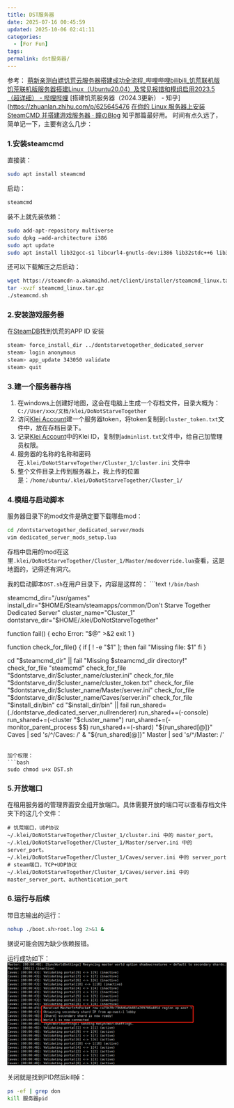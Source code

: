 ```yaml
---
title: DST服务器
date: 2025-07-16 00:45:59
updated: 2025-10-06 02:41:11
categories:
  - [For Fun]
tags:
permalink: dst服务器/
---
```


参考：
[萌新亲测白嫖饥荒云服务器搭建成功全流程_哔哩哔哩bilibili_饥荒联机版](https://www.bilibili.com/video/BV1HkY8eaEpH?spm_id_from=333.788.videopod.sections&vd_source=d97d82191b995e0ba21c3438b8cf6adb)
[饥荒联机版服务器搭建Linux（Ubuntu20.04）及常见报错和模组启用2023.5（超详细） - 哔哩哔哩](https://www.bilibili.com/opus/798802812813180931)
[搭建饥荒服务器（2024.3更新） - 知乎](https://zhuanlan.zhihu.com/p/625645476
[在你的 Linux 服务器上安装 SteamCMD 并搭建游戏服务器 · 瞳のBlog](https://www.hetong-re4per.com/posts/install-steamcmd-on-your-linux-server-and-setup-game-server/)
知乎那篇最好用。
时间有点久远了，简单记一下，主要有这么几步：
### 1.安装steamcmd
直接装：
```bash
sudo apt install steamcmd
```

启动：
```bash
steamcmd
```

装不上就先装依赖：
```bash
sudo add-apt-repository multiverse
sudo dpkg –add-architecture i386
sudo apt update
sudo apt install lib32gcc-s1 libcurl4-gnutls-dev:i386 lib32stdc++6 lib32z1 -y
```

还可以下载解压之后启动：
```bash
wget https://steamcdn-a.akamaihd.net/client/installer/steamcmd_linux.tar.gz
tar -xvzf steamcmd_linux.tar.gz
./steamcmd.sh
```

### 2.安装游戏服务器
在[SteamDB](https://steamdb.info/)找到饥荒的APP ID
安装
```bash
steam> force_install_dir ../dontstarvetogether_dedicated_server
steam> login anonymous
steam> app_update 343050 validate
steam> quit
```

### 3.建一个服务器存档
1. 在windows上创建好地图，这会在电脑上生成一个存档文件，目录大概为：`C://User/xxx/文档/klei/DoNotStarveTogether`
2. 访问[Klei Account](https://accounts.klei.com/account/game/servers?game=DontStarveTogether)建一个服务器token，将token复制到`cluster_token.txt`文件中，放在存档目录下。
3. 记录[Klei Account](https://accounts.klei.com/account/info)中的Klei ID，复制到`adminlist.txt`文件中，给自己加管理员权限。
4. 服务器的名称的名称和密码在`.klei/DoNotStarveTogether/Cluster_1/cluster.ini` 文件中
5. 整个文件目录上传到服务器上，我上传的位置是：`/home/ubuntu/.klei/DoNotStarveTogether/Cluster_1/`

### 4.模组与启动脚本
服务器目录下的mod文件是确定要下载哪些mod：
```bash
cd /dontstarvetogether_dedicated_server/mods
vim dedicated_server_mods_setup.lua
```

存档中启用的mod在这里`.klei/DoNotStarveTogether/Cluster_1/Master/modoverride.lua`查看，这是地面的，记得还有洞穴。

我的启动脚本`DST.sh`在用户目录下，内容是这样的：
```text `!/bin/bash`

steamcmd_dir="/usr/games"
install_dir="$HOME/Steam/steamapps/common/Don't Starve Together Dedicated Server"
cluster_name="Cluster_1"
dontstarve_dir="$HOME/.klei/DoNotStarveTogether"

function fail() {
    echo Error: "$@" >&2
    exit 1
}

function check_for_file() { 
    if [ ! -e "$1" ]; then
        fail "Missing file: $1"
    fi
}

cd "$steamcmd_dir" || fail "Missing $steamcmd_dir directory!"
check_for_file "steamcmd"
check_for_file "$dontstarve_dir/$cluster_name/cluster.ini"
check_for_file "$dontstarve_dir/$cluster_name/cluster_token.txt"
check_for_file "$dontstarve_dir/$cluster_name/Master/server.ini"
check_for_file "$dontstarve_dir/$cluster_name/Caves/server.ini"
check_for_file "$install_dir/bin"
cd "$install_dir/bin" || fail
run_shared=(./dontstarve_dedicated_server_nullrenderer)
run_shared+=(-console)
run_shared+=(-cluster "$cluster_name")
run_shared+=(-monitor_parent_process $$)
run_shared+=(-shard)
"${run_shared[@]}" Caves | sed 's/^/Caves: /' &
"${run_shared[@]}" Master | sed 's/^/Master: /'
```

加个权限：
```bash
sudo chmod u+x DST.sh
```

### 5.开放端口
在租用服务器的管理界面安全组开放端口。具体需要开放的端口可以查看存档文件夹下的这几个文件：
```text
# 饥荒端口，UDP协议
~/.klei/DoNotStarveTogether/Cluster_1/cluster.ini 中的 master_port。
~/.klei/DoNotStarveTogether/Cluster_1/Master/server.ini 中的 server_port。
~/.klei/DoNotStarveTogether/Cluster_1/Caves/server.ini 中的 server_port
# steam端口，TCP+UDP协议
~/.klei/DoNotStarveTogether/Cluster_1/Caves/server.ini 中的 master_server_port、authentication_port
```
### 6.运行与后续
带日志输出的运行：
```bash
nohup ./boot.sh>root.log 2>&1 &
```
据说可能会因为缺少依赖报错。

运行成功如下：
![DST.png](/images/DST.png)

关闭就是找到PID然后kill掉：
```bash
ps -ef | grep don
kill 服务器pid
```